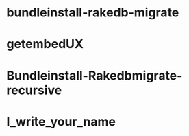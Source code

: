 # bundleinstall-rakedb-migrate
# getembedUX
# Bundleinstall-Rakedbmigrate-recursive
# I_write_your_name
